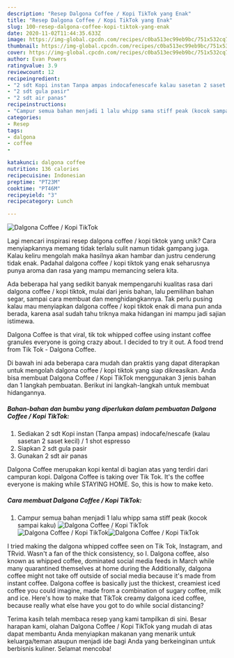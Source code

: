 ```yaml
---
description: "Resep Dalgona Coffee / Kopi TikTok yang Enak"
title: "Resep Dalgona Coffee / Kopi TikTok yang Enak"
slug: 100-resep-dalgona-coffee-kopi-tiktok-yang-enak
date: 2020-11-02T11:44:35.633Z
image: https://img-global.cpcdn.com/recipes/c0ba513ec99eb9bc/751x532cq70/dalgona-coffee-kopi-tiktok-foto-resep-utama.jpg
thumbnail: https://img-global.cpcdn.com/recipes/c0ba513ec99eb9bc/751x532cq70/dalgona-coffee-kopi-tiktok-foto-resep-utama.jpg
cover: https://img-global.cpcdn.com/recipes/c0ba513ec99eb9bc/751x532cq70/dalgona-coffee-kopi-tiktok-foto-resep-utama.jpg
author: Evan Powers
ratingvalue: 3.9
reviewcount: 12
recipeingredient:
- "2 sdt Kopi instan Tanpa ampas indocafenescafe kalau sasetan 2 saset kecil  1 shot espresso"
- "2 sdt gula pasir"
- "2 sdt air panas"
recipeinstructions:
- "Campur semua bahan menjadi 1 lalu whipp sama stiff peak (kocok sampai kaku)"
categories:
- Resep
tags:
- dalgona
- coffee
- 

katakunci: dalgona coffee  
nutrition: 136 calories
recipecuisine: Indonesian
preptime: "PT23M"
cooktime: "PT46M"
recipeyield: "3"
recipecategory: Lunch

---
```



![Dalgona Coffee / Kopi TikTok](https://img-global.cpcdn.com/recipes/c0ba513ec99eb9bc/751x532cq70/dalgona-coffee-kopi-tiktok-foto-resep-utama.jpg)

Lagi mencari inspirasi resep dalgona coffee / kopi tiktok yang unik? Cara menyiapkannya memang tidak terlalu sulit namun tidak gampang juga. Kalau keliru mengolah maka hasilnya akan hambar dan justru cenderung tidak enak. Padahal dalgona coffee / kopi tiktok yang enak seharusnya punya aroma dan rasa yang mampu memancing selera kita.

Ada beberapa hal yang sedikit banyak mempengaruhi kualitas rasa dari dalgona coffee / kopi tiktok, mulai dari jenis bahan, lalu pemilihan bahan segar, sampai cara membuat dan menghidangkannya. Tak perlu pusing kalau mau menyiapkan dalgona coffee / kopi tiktok enak di mana pun anda berada, karena asal sudah tahu triknya maka hidangan ini mampu jadi sajian istimewa.

Dalgona Coffee is that viral, tik tok whipped coffee using instant coffee granules everyone is going crazy about. I decided to try it out. A food trend from Tik Tok - Dalgona Coffee.


Di bawah ini ada beberapa cara mudah dan praktis yang dapat diterapkan untuk mengolah dalgona coffee / kopi tiktok yang siap dikreasikan. Anda bisa membuat Dalgona Coffee / Kopi TikTok menggunakan 3 jenis bahan dan 1 langkah pembuatan. Berikut ini langkah-langkah untuk membuat hidangannya.

<!--inarticleads1-->

##### Bahan-bahan dan bumbu yang diperlukan dalam pembuatan Dalgona Coffee / Kopi TikTok:

1. Sediakan 2 sdt Kopi instan (Tanpa ampas) indocafe/nescafe (kalau sasetan 2 saset kecil) / 1 shot espresso
1. Siapkan 2 sdt gula pasir
1. Gunakan 2 sdt air panas


Dalgona Coffee merupakan kopi kental di bagian atas yang terdiri dari campuran kopi. Dalgona Coffee is taking over Tik Tok. It&#39;s the coffee everyone is making while STAYING HOME. So, this is how to make keto. 

<!--inarticleads2-->

##### Cara membuat Dalgona Coffee / Kopi TikTok:

1. Campur semua bahan menjadi 1 lalu whipp sama stiff peak (kocok sampai kaku)
<img src="//assets-global.cpcdn.com/assets/icons/button_play-2c75c40dde080a61004c1f40b05d8f140eaff45d7e9e6481dc71c63d2e7c4909.png" alt="Dalgona Coffee / Kopi TikTok"><img src="//assets-global.cpcdn.com/assets/icons/button_play-2c75c40dde080a61004c1f40b05d8f140eaff45d7e9e6481dc71c63d2e7c4909.png" alt="Dalgona Coffee / Kopi TikTok"><img src="//assets-global.cpcdn.com/assets/icons/button_play-2c75c40dde080a61004c1f40b05d8f140eaff45d7e9e6481dc71c63d2e7c4909.png" alt="Dalgona Coffee / Kopi TikTok">

I tried making the dalgona whipped coffee seen on Tik Tok, Instagram, and TRvid. Wasn&#39;t a fan of the thick consistency, so I. Dalgona coffee, also known as whipped coffee, dominated social media feeds in March while many quarantined themselves at home during the Additionally, dalgona coffee might not take off outside of social media because it&#39;s made from instant coffee. Dalgona coffee is basically just the thickest, creamiest iced coffee you could imagine, made from a combination of sugary coffee, milk and ice. Here&#39;s how to make that TikTok creamy dalgona iced coffee, because really what else have you got to do while social distancing? 

Terima kasih telah membaca resep yang kami tampilkan di sini. Besar harapan kami, olahan Dalgona Coffee / Kopi TikTok yang mudah di atas dapat membantu Anda menyiapkan makanan yang menarik untuk keluarga/teman ataupun menjadi ide bagi Anda yang berkeinginan untuk berbisnis kuliner. Selamat mencoba!
